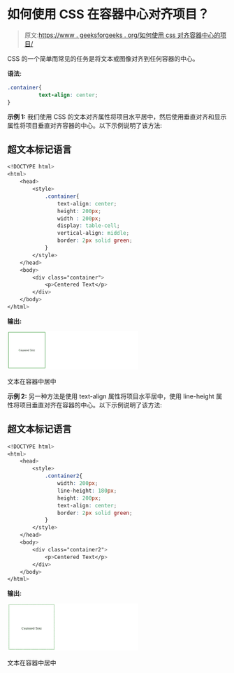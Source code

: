 # 如何使用 CSS 在容器中心对齐项目？

> 原文:[https://www . geeksforgeeks . org/如何使用 css 对齐容器中心的项目/](https://www.geeksforgeeks.org/how-to-align-items-at-the-center-of-the-container-using-css/)

CSS 的一个简单而常见的任务是将文本或图像对齐到任何容器的中心。

**语法:**

```css
.container{
          text-align: center;
}

```

**示例 1:** 我们使用 CSS 的文本对齐属性将项目水平居中，然后使用垂直对齐和显示属性将项目垂直对齐容器的中心。以下示例说明了该方法:

## 超文本标记语言

```css
<!DOCTYPE html>
<html>
    <head>
        <style>
            .container{
                text-align: center;
                height: 200px;
                width : 200px;
                display: table-cell;
                vertical-align: middle;
                border: 2px solid green;
            }
        </style>
    </head>
    <body>
        <div class="container">
            <p>Centered Text</p>
        </div>
    </body>
</html>
```

**输出:**

![](img/c9dc60c82f5416b46060fcbbe1ebda9c.png)

文本在容器中居中

**示例 2:** 另一种方法是使用 text-align 属性将项目水平居中，使用 line-height 属性将项目垂直对齐在容器的中心。以下示例说明了该方法:

## 超文本标记语言

```css
<!DOCTYPE html>
<html>
    <head>
        <style>
            .container2{
                width: 200px;
                line-height: 180px;
                height: 200px;
                text-align: center;
                border: 2px solid green;
            }
        </style>
    </head>
    <body>
        <div class="container2">
            <p>Centered Text</p>
        </div>
    </body>
</html>
```

**输出:**

![](img/7b48a036aea076acd09ab02654eb3d44.png)

文本在容器中居中